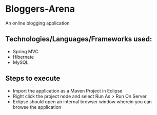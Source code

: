 # Bloggers-Arena
An online blogging application

## Technologies/Languages/Frameworks used:
* Spring MVC
* Hibernate
* MySQL

## Steps to execute
* Import the application as a Maven Project in Eclipse
* Right click the project node and select Run As > Run On Server
* Eclipse should open an internal browser window wherein you can browse the application